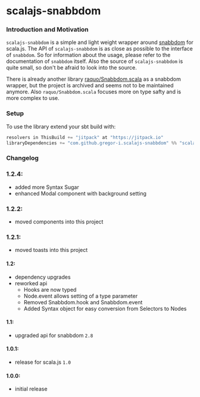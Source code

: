 # scalajs-snabbdom

### Introduction and Motivation

`scalajs-snabbdom` is a simple and light weight wrapper around [snabbdom](https://github.com/snabbdom/snabbdom) for scala.js.
The API of `scalajs-snabbdom` is as close as possible to the interface of `snabbdom`.
So for information about the usage, please refer to the documentation of `snabbdom` itself.
Also the source of `scalajs-snabbdom` is quite small, so don't be afraid to look into the source.  

There is already another library [raquo/Snabbdom.scala](https://github.com/raquo/Snabbdom.scala) as a snabbdom wrapper, 
but the project is archived and seems not to be maintained anymore. Also `raquo/Snabbdom.scala` focuses more on type safty and is more complex to use.

### Setup

To use the library extend your sbt build with:
```sbt
resolvers in ThisBuild += "jitpack" at "https://jitpack.io"
libraryDependencies += "com.github.gregor-i.scalajs-snabbdom" %% "scalajs-snabbdom" % {current-version}
```


### Changelog

### 1.2.4:
- added more Syntax Sugar
- enhanced Modal component with background setting

### 1.2.2:
- moved components into this project

### 1.2.1:
- moved toasts into this project 

#### 1.2:
- dependency upgrades
- reworked api
    - Hooks are now typed
    - Node.event allows setting of a type parameter
    - Removed Snabbdom.hook and Snabbdom.event
    - Added Syntax object for easy conversion from Selectors to Nodes

#### 1.1:
- upgraded api for snabbdom `2.8`

#### 1.0.1:
- release for scala.js `1.0`

#### 1.0.0:
- initial release
